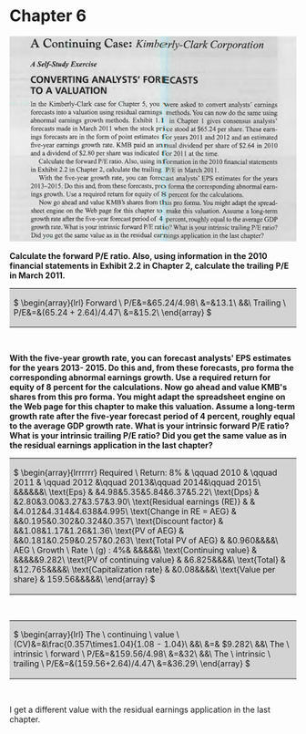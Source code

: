 # Chapter 6

![](figures/figure8.png)

**Calculate the forward P/E ratio. Also, using information in the 2010 financial statements in Exhibit 2.2 in Chapter 2, calculate the trailing P/E in March 2011.**
&nbsp;

<table><tr><td bgcolor=lightgrey>

$
\begin{array}{lrl}
Forward \ P/E&=&65.24/4.98\\
&=&13.1\\
&&\\
Trailing \ P/E&=&(65.24 + 2.64)/4.47\\
&=&15.2\\
\end{array}
$
</td></tr></table>
&nbsp;

**With the five-year growth rate, you can forecast analysts' EPS estimates for the years 2013- 2015. Do this and, from these forecasts, pro forma the corresponding abnormal earnings growth. Use a required return for equity of 8 percent for the calculations.
Now go ahead and value KMB's shares from this pro forma. You might adapt the spreadsheet engine on the Web page for this chapter to make this valuation. Assume a long-term growth rate after the five-year forecast period of 4 percent, roughly equal to the average GDP growth rate. What is your intrinsic forward P/E ratio? What is your intrinsic trailing P/E ratio? Did you get the same value as in the residual earnings application in the last chapter?**
&nbsp;

<table><tr><td bgcolor=lightgrey>

$
\begin{array}{lrrrrrr}
Required \ Return: 8\% & \qquad 2010 & \qquad 2011 & \qquad 2012 &\qquad 2013&\qquad 2014&\qquad 2015\\
 &&&&&&\\
 \text{Eps} & &4.98&5.35&5.84&6.37&5.22\\
 \text{Dps} & &2.80&3.00&3.27&3.57&3.90\\
 \text{Residual earnings (RE)} &  & &4.012&4.314&4.638&4.995\\
 \text{Change in RE = AEG} & &&0.195&0.302&0.324&0.357\\
 \text{Discount factor} & &&1.08&1.17&1.26&1.36\\
 \text{PV of AEG} & &&0.181&0.259&0.257&0.263\\ 
 \text{Total PV of AEG} & &0.960&&&&\\
AEG \ Growth \ Rate \ (g) : 4\%& &&&&&\\
 \text{Continuing value} & &&&&&9.282\\
 \text{PV of continuing value} & &6.825&&&&\\
 \text{Total} & &12.765&&&&\\
 \text{Capitalization rate} & &0.08&&&&\\
 \text{Value per share} & 159.56&&&&&\\
\end{array}
$
</td></tr></table>

&nbsp;

<table><tr><td bgcolor=lightgrey>

$
\begin{array}{lrl}
The \ continuing \ value \ (CV)&=&\frac{0.357\times1.04}{1.08 - 1.04}\\
&&\\
&=& \$9.282\\
&&\\
The \ intrinsic \ forward \ P/E&=&159.56/4.98\\
&=&32\\
&&\\
The \ intrinsic \ trailing \ P/E&=&(159.56+2.64)/4.47\\
&=&36.29\\
\end{array}
$
</td></tr></table>
&nbsp;

I get a different value with the residual earnings application in the last chapter.
